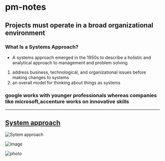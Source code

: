 # pm-notes

## Projects must operate in a broad organizational environment
### What Is a Systems Approach?
* A systems approach emerged in the 1950s to describe a holistic and analytical approach to management and problem solving
1. address business, technological, and organizational issues before making changes to systems
1. an overall model for thinking about things as systems

### google works with younger professionals whereas companies like microsoft,accenture works on innovative skills
----------
[System approach](https://www.yourarticlelibrary.com/management/system-approach-to-management-definition-features-and-evaluation/27897#:~:text=Systems%20approach%20is%20based%20on,parts%20forming%20a%20complex%20whole.)
--------
![Sytem approach](https://www.researchgate.net/profile/Maria-Guimaraes/publication/257692073/figure/fig3/AS:436378560405506@1481052164215/System-Approach-sequence-of-steps-Adapted-from-SPICOSA-work-document.png)

![image](https://mail.google.com/mail/u/0?ui=2&ik=d878a54f5f&attid=0.1&permmsgid=msg-a:r-7264313685607061901&th=1795cf86c3ecedd4&view=att&disp=safe&realattid=1795cf85eb63f5adf11.jpg)





![photo](https://mail.google.com/mail/u/0?ui=2&ik=d878a54f5f&attid=0.1&permmsgid=msg-a:r-7264313685607061901&th=1795cf86c3ecedd4&view=att&disp=safe&realattid=1795cf85eb63f5adf11.jpg)
